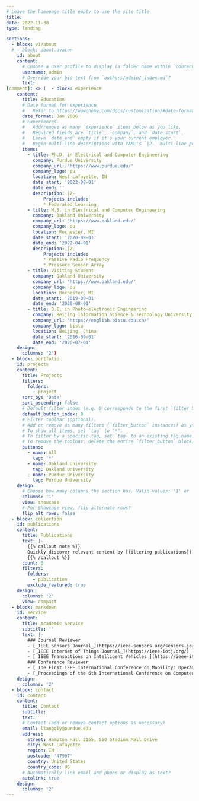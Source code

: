 ```yaml
---
# Leave the homepage title empty to use the site title
title:
date: 2022-11-30
type: landing

sections:
  - block: v1/about
  # - block: about.avatar
    id: about
    content:
      # Choose a user profile to display (a folder name within `content/authors/`)
      username: admin
      # Override your bio text from `authors/admin/_index.md`?
      text:
[comment]: <> (  - block: experience
    content:
      title: Education
      # Date format for experience
      #   Refer to https://wowchemy.com/docs/customization/#date-format
      date_format: Jan 2006
      # Experiences.
      #   Add/remove as many `experience` items below as you like.
      #   Required fields are `title`, `company`, and `date_start`.
      #   Leave `date_end` empty if it's your current employer.
      #   Begin multi-line descriptions with YAML's `|2-` multi-line prefix.
      items:
        - title: Ph.D. in Electrical and Computer Engineering
          company: Purdue University
          company_url: 'https://www.purdue.edu/'
          company_logo: pu
          location: West Lafayette, IN
          date_start: '2022-08-01'
          date_end: ''
          description: |2-
              Projects include:
              * Federated Learning
        - title: M.S. in Electrical and Computer Engineering
          company: Oakland University
          company_url: 'https://www.oakland.edu/'
          company_logo: ou
          location: Rochester, MI
          date_start: '2020-09-01'
          date_end: '2022-04-01'
          description: |2-
              Projects include:
              * Passive Radio Frequency
              * Pressure Sensor Array
        - title: Visiting Student
          company: Oakland University
          company_url: 'https://www.oakland.edu/'
          company_logo: ou
          location: Rochester, MI
          date_start: '2019-09-01'
          date_end: '2020-08-01'
        - title: B.E. in Photo-electronic Engineering
          company: Beijing Information Science & Technology University
          company_url: 'https://english.bistu.edu.cn/'
          company_logo: bistu
          location: Beijing, China
          date_start: '2016-09-01'
          date_end: '2020-07-01'
    design:
      columns: '2')
  - block: portfolio
    id: projects
    content:
      title: Projects
      filters:
        folders:
          - project
      sort_by: 'Date'
      sort_ascending: false
      # Default filter index (e.g. 0 corresponds to the first `filter_button` instance below).
      default_button_index: 0
      # Filter toolbar (optional).
      # Add or remove as many filters (`filter_button` instances) as you like.
      # To show all items, set `tag` to "*".
      # To filter by a specific tag, set `tag` to an existing tag name.
      # To remove the toolbar, delete the entire `filter_button` block.
      buttons:
        - name: All
          tag: '*'
        - name: Oakland University
          tag: Oakland University
        - name: Purdue University
          tag: Purdue University
    design:
      # Choose how many columns the section has. Valid values: '1' or '2'.
      columns: '1'
      view: showcase
      # For Showcase view, flip alternate rows?
      flip_alt_rows: false
  - block: collection
    id: publications
    content:
      title: Publications
      text: |-
        {{% callout note %}}
        Quickly discover relevant content by [filtering publications](./publication/).
        {{% /callout %}}
      count: 0
      filters:
        folders:
          - publication
        exclude_featured: true
    design:
      columns: '2'
      view: compact
  - block: markdown
    id: service
    content:
      title: Academic Service
      subtitle: ''
      text: |-
        ### Journal Reviewer
        - [_IEEE Sensors Journal_](https://ieee-sensors.org/sensors-journal/)
        - [_IEEE Internet of Things Journal_](https://ieee-iotj.org/)
        - [_IEEE Transactions on Intelligent Vehicles_](https://ieee-itss.org/pub/t-iv/)  
        ### Conference Reviewer
        - [_The First IEEE International Conference on Mobility: Operations, Services, and Technologies (MOST), 2023_](https://ieeemobility.org/)
        - [_Proceedings of the 6th International Conference on Computer Science and Application Engineering (CSAE), 2022_](https://dl.acm.org/conference/csae)
    design:
      columns: '2'
  - block: contact
    id: contact
    content:
      title: Contact
      subtitle:
      text: 
      # Contact (add or remove contact options as necessary)
      email: liangqiy@purdue.edu
      address:
        street: Hampton Hall 2155, 550 Stadium Mall Drive
        city: West Lafayette
        region: IN
        postcode: '47907'
        country: United States
        country_code: US
      # Automatically link email and phone or display as text?
      autolink: true
    design:
      columns: '2'
---
```

